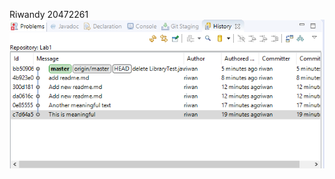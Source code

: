 Riwandy 20472261
![XXXX](https://raw.githubusercontent.com/riwandy/comp3111-lab-demo/master/Capture.PNG)